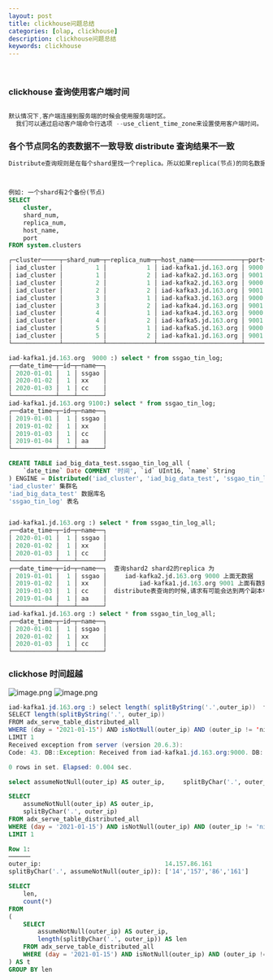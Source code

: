 ```yaml
---
layout: post
title: clickhouse问题总结
categories: [olap, clickhouse]
description: clickhouse问题总结
keywords: clickhouse
---
```


 <meta name="referrer" content="no-referrer"/>
​

### clickhouse 查询使用客户端时间

```java

默认情况下,客户端连接到服务端的时候会使用服务端时区。
  我们可以通过启动客户端命令行选项 --use_client_time_zone来设置使用客户端时间。
```

### 各个节点同名的表数据不一致导致 distribute 查询结果不一致

```sql
Distribute查询规则是在每个shard里找一个replica。所以如果replica(节点)的同名数据表内容不一致,使用distribute查询的时会出问题。



例如: 一个shard有2个备份(节点)
SELECT
    cluster,
    shard_num,
    replica_num,
    host_name,
    port
FROM system.clusters

┌─cluster─────┬─shard_num─┬─replica_num─┬─host_name─────────────┬─port─┐
│ iad_cluster │         1 │           1 │ iad-kafka1.jd.163.org │ 9000 │ 备份也可以认为是一个节点
│ iad_cluster │         1 │           2 │ iad-kafka2.jd.163.org │ 9001 │
│ iad_cluster │         2 │           1 │ iad-kafka2.jd.163.org │ 9000 │
│ iad_cluster │         2 │           2 │ iad-kafka3.jd.163.org │ 9001 │
│ iad_cluster │         3 │           1 │ iad-kafka3.jd.163.org │ 9000 │
│ iad_cluster │         3 │           2 │ iad-kafka4.jd.163.org │ 9001 │
│ iad_cluster │         4 │           1 │ iad-kafka4.jd.163.org │ 9000 │
│ iad_cluster │         4 │           2 │ iad-kafka5.jd.163.org │ 9001 │
│ iad_cluster │         5 │           1 │ iad-kafka5.jd.163.org │ 9000 │
│ iad_cluster │         5 │           2 │ iad-kafka1.jd.163.org │ 9001 │
└─────────────┴───────────┴─────────────┴───────────────────────┴──────┘

iad-kafka1.jd.163.org  9000 :) select * from ssgao_tin_log;
┌──date_time─┬─id─┬─name──┐
│ 2020-01-01 │  1 │ ssgao │
│ 2020-01-02 │  1 │ xx    │
│ 2020-01-03 │  1 │ cc    │
└────────────┴────┴───────┘
iad-kafka1.jd.163.org 9100:) select * from ssgao_tin_log;
┌──date_time─┬─id─┬─name──┐
│ 2019-01-01 │  1 │ ssgao │
│ 2019-01-02 │  1 │ xx    │
│ 2019-01-03 │  1 │ cc    │
│ 2019-01-04 │  1 │ aa    │
└────────────┴────┴───────┘

CREATE TABLE iad_big_data_test.ssgao_tin_log_all (
    `date_time` Date COMMENT '时间', `id` UInt16, `name` String
) ENGINE = Distributed('iad_cluster', 'iad_big_data_test', 'ssgao_tin_log', rand());
'iad_cluster' 集群名
'iad_big_data_test' 数据库名
'ssgao_tin_log' 表名


iad-kafka1.jd.163.org :) select * from ssgao_tin_log_all;
┌──date_time─┬─id─┬─name──┐
│ 2020-01-01 │  1 │ ssgao │
│ 2020-01-02 │  1 │ xx    │
│ 2020-01-03 │  1 │ cc    │
└────────────┴────┴───────┘
┌──date_time─┬─id─┬─name──┐  查询shard2 shard2的replica 为
│ 2019-01-01 │  1 │ ssgao │     iad-kafka2.jd.163.org 9000 上面无数据
│ 2019-01-02 │  1 │ xx    │			iad-kafka1.jd.163.org 9001 上面有数据
│ 2019-01-03 │  1 │ cc    │  distribute表查询的时候,请求有可能会达到两个副本中的一个,就会到查询结果返回不一致
│ 2019-01-04 │  1 │ aa    │
└────────────┴────┴───────┘
iad-kafka1.jd.163.org :) select * from ssgao_tin_log_all;
┌──date_time─┬─id─┬─name──┐
│ 2020-01-01 │  1 │ ssgao │
│ 2020-01-02 │  1 │ xx    │
│ 2020-01-03 │  1 │ cc    │
└────────────┴────┴───────┘


```

### clickhose 时间超越

![image.png](https://cdn.nlark.com/yuque/0/2020/png/659846/1606354787260-79f59038-762f-44b3-a4ef-8d5e97b342a8.png#height=356&id=TZsLs&margin=%5Bobject%20Object%5D&name=image.png&originHeight=712&originWidth=2228&originalType=binary&ratio=1&size=316158&status=done&style=none&width=1114)
![image.png](https://cdn.nlark.com/yuque/0/2020/png/659846/1606354821636-265f7e2a-058b-4cba-984f-e78998c40b78.png#height=333&id=dvjWD&margin=%5Bobject%20Object%5D&name=image.png&originHeight=666&originWidth=2064&originalType=binary&ratio=1&size=293943&status=done&style=none&width=1032)

```java
iad-kafka1.jd.163.org :) select length( splitByString('.',outer_ip))  from adx_serve_table_distributed_all  where day='2021-01-15' and outer_ip is not null and outer_ip!='nil' limit 1; \G
SELECT length(splitByString('.', outer_ip))
FROM adx_serve_table_distributed_all
WHERE (day = '2021-01-15') AND isNotNull(outer_ip) AND (outer_ip != 'nil')
LIMIT 1
Received exception from server (version 20.6.3):
Code: 43. DB::Exception: Received from iad-kafka1.jd.163.org:9000. DB::Exception: Nested type Array(String) cannot be inside Nullable type.

0 rows in set. Elapsed: 0.004 sec.
```

```sql
select assumeNotNull(outer_ip) AS outer_ip,     splitByChar('.', outer_ip) from adx_serve_table_distributed_all  where day='2021-01-15' and outer_ip is not null and outer_ip!='nil' limit 1; \G

SELECT
    assumeNotNull(outer_ip) AS outer_ip,
    splitByChar('.', outer_ip)
FROM adx_serve_table_distributed_all
WHERE (day = '2021-01-15') AND isNotNull(outer_ip) AND (outer_ip != 'nil')
LIMIT 1

Row 1:
──────
outer_ip:                                  14.157.86.161
splitByChar('.', assumeNotNull(outer_ip)): ['14','157','86','161']
```

```sql
SELECT
    len,
    count(*)
FROM
(
    SELECT
        assumeNotNull(outer_ip) AS outer_ip,
        length(splitByChar('.', outer_ip)) AS len
    FROM adx_serve_table_distributed_all
    WHERE (day = '2021-01-15') AND isNotNull(outer_ip) AND (outer_ip != 'nil') AND (media_flight_request = 1) AND (flight_id IN ('90000001', '90000002'))
) AS t
GROUP BY len
```
